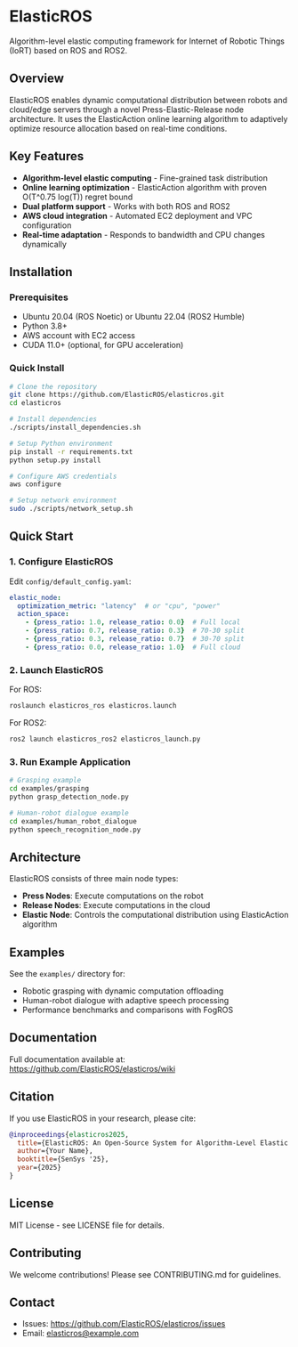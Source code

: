 # ElasticROS

Algorithm-level elastic computing framework for Internet of Robotic Things (IoRT) based on ROS and ROS2.

## Overview

ElasticROS enables dynamic computational distribution between robots and cloud/edge servers through a novel Press-Elastic-Release node architecture. It uses the ElasticAction online learning algorithm to adaptively optimize resource allocation based on real-time conditions.

## Key Features

- **Algorithm-level elastic computing** - Fine-grained task distribution
- **Online learning optimization** - ElasticAction algorithm with proven O(T^0.75 log(T)) regret bound
- **Dual platform support** - Works with both ROS and ROS2
- **AWS cloud integration** - Automated EC2 deployment and VPC configuration
- **Real-time adaptation** - Responds to bandwidth and CPU changes dynamically

## Installation

### Prerequisites

- Ubuntu 20.04 (ROS Noetic) or Ubuntu 22.04 (ROS2 Humble)
- Python 3.8+
- AWS account with EC2 access
- CUDA 11.0+ (optional, for GPU acceleration)

### Quick Install

```bash
# Clone the repository
git clone https://github.com/ElasticROS/elasticros.git
cd elasticros

# Install dependencies
./scripts/install_dependencies.sh

# Setup Python environment
pip install -r requirements.txt
python setup.py install

# Configure AWS credentials
aws configure

# Setup network environment
sudo ./scripts/network_setup.sh
```

## Quick Start

### 1. Configure ElasticROS

Edit `config/default_config.yaml`:

```yaml
elastic_node:
  optimization_metric: "latency"  # or "cpu", "power"
  action_space:
    - {press_ratio: 1.0, release_ratio: 0.0}  # Full local
    - {press_ratio: 0.7, release_ratio: 0.3}  # 70-30 split
    - {press_ratio: 0.3, release_ratio: 0.7}  # 30-70 split
    - {press_ratio: 0.0, release_ratio: 1.0}  # Full cloud
```

### 2. Launch ElasticROS

For ROS:
```bash
roslaunch elasticros_ros elasticros.launch
```

For ROS2:
```bash
ros2 launch elasticros_ros2 elasticros_launch.py
```

### 3. Run Example Application

```bash
# Grasping example
cd examples/grasping
python grasp_detection_node.py

# Human-robot dialogue example
cd examples/human_robot_dialogue
python speech_recognition_node.py
```

## Architecture

ElasticROS consists of three main node types:

- **Press Nodes**: Execute computations on the robot
- **Release Nodes**: Execute computations in the cloud
- **Elastic Node**: Controls the computational distribution using ElasticAction algorithm

## Examples

See the `examples/` directory for:
- Robotic grasping with dynamic computation offloading
- Human-robot dialogue with adaptive speech processing
- Performance benchmarks and comparisons with FogROS

## Documentation

Full documentation available at: https://github.com/ElasticROS/elasticros/wiki

## Citation

If you use ElasticROS in your research, please cite:

```bibtex
@inproceedings{elasticros2025,
  title={ElasticROS: An Open-Source System for Algorithm-Level Elastic Computing as an IoRT Tool},
  author={Your Name},
  booktitle={SenSys '25},
  year={2025}
}
```

## License

MIT License - see LICENSE file for details.

## Contributing

We welcome contributions! Please see CONTRIBUTING.md for guidelines.

## Contact

- Issues: https://github.com/ElasticROS/elasticros/issues
- Email: elasticros@example.com